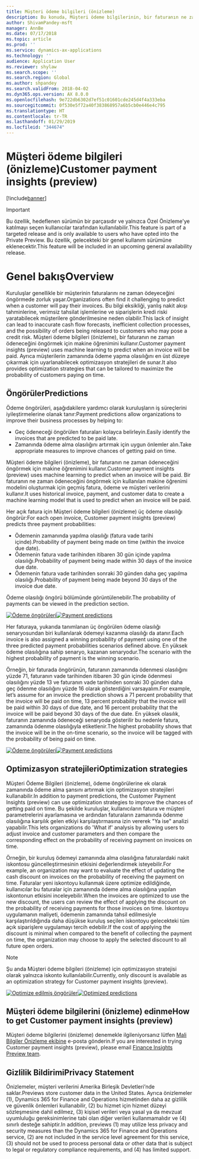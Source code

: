 ```yaml
---
title: Müşteri ödeme bilgileri (önizleme)
description: Bu konuda, Müşteri ödeme bilgilerinin, bir faturanın ne zaman ödeneceğini öngörmeye ve kuruluşlara zamanında ödeme yapma olasılığını artıran optimizasyon stratejileri oluşturmada nasıl yardımcı olabileceği açıklanmaktadır.
author: ShivamPandey-msft
manager: AnnBe
ms.date: 07/17/2018
ms.topic: article
ms.prod: ''
ms.service: dynamics-ax-applications
ms.technology: ''
audience: Application User
ms.reviewer: shylaw
ms.search.scope: ''
ms.search.region: Global
ms.author: shpandey
ms.search.validFrom: 2018-04-02
ms.dyn365.ops.version: AX 8.0.0
ms.openlocfilehash: 9e722db6302d7ef51c01601cde245d4f4a333eba
ms.sourcegitcommit: 0f530e5f72a40f383868957a6b5cb0e446e4c795
ms.translationtype: HT
ms.contentlocale: tr-TR
ms.lasthandoff: 01/29/2019
ms.locfileid: "344674"
---
```

# <a name="customer-payment-insights-preview"></a><span data-ttu-id="52fde-103">Müşteri ödeme bilgileri (önizleme)</span><span class="sxs-lookup"><span data-stu-id="52fde-103">Customer payment insights (preview)</span></span>

[!include[banner](../includes/banner.md)]

> [!IMPORTANT]
> <span data-ttu-id="52fde-104">Bu özellik, hedeflenen sürümün bir parçasıdır ve yalnızca Özel Önizleme'ye katılmayı seçen kullanıcılar tarafından kullanılabilir.</span><span class="sxs-lookup"><span data-stu-id="52fde-104">This feature is part of a targeted release and is only available to users who have opted into the Private Preview.</span></span> <span data-ttu-id="52fde-105">Bu özellik, gelecekteki bir genel kullanım sürümüne eklenecektir.</span><span class="sxs-lookup"><span data-stu-id="52fde-105">This feature will be included in an upcoming general availability release.</span></span>

# <a name="overview"></a><span data-ttu-id="52fde-106">Genel bakış</span><span class="sxs-lookup"><span data-stu-id="52fde-106">Overview</span></span>

<span data-ttu-id="52fde-107">Kuruluşlar genellikle bir müşterinin faturalarını ne zaman ödeyeceğini öngörmede zorluk yaşar.</span><span class="sxs-lookup"><span data-stu-id="52fde-107">Organizations often find it challenging to predict when a customer will pay their invoices.</span></span> <span data-ttu-id="52fde-108">Bu bilgi eksikliği, yanlış nakit akışı tahminlerine, verimsiz tahsilat işlemlerine ve siparişlerin kredi riski yaratabilecek müşterilere gönderilmesine neden olabilir.</span><span class="sxs-lookup"><span data-stu-id="52fde-108">This lack of insight can lead to inaccurate cash flow forecasts, inefficient collection processes, and the possibility of orders being released to customers who may pose a credit risk.</span></span> <span data-ttu-id="52fde-109">Müşteri ödeme bilgileri (önizleme), bir faturanın ne zaman ödeneceğini öngörmek için makine öğrenimini kullanır.</span><span class="sxs-lookup"><span data-stu-id="52fde-109">Customer payment insights (preview) uses machine learning to predict when an invoice will be paid.</span></span> <span data-ttu-id="52fde-110">Ayrıca müşterilerin zamanında ödeme yapma olasılığını en üst düzeye çıkarmak için uyarlanabilecek optimizasyon stratejileri de sunar.</span><span class="sxs-lookup"><span data-stu-id="52fde-110">It also provides optimization strategies that can be tailored to maximize the probability of customers paying on time.</span></span>

## <a name="predictions"></a><span data-ttu-id="52fde-111">Öngörüler</span><span class="sxs-lookup"><span data-stu-id="52fde-111">Predictions</span></span>

<span data-ttu-id="52fde-112">Ödeme öngörüleri, aşağıdakilere yardımcı olarak kuruluşların iş süreçlerini iyileştirmelerine olanak tanır:</span><span class="sxs-lookup"><span data-stu-id="52fde-112">Payment predictions allow organizations to improve their business processes by helping to:</span></span>

-   <span data-ttu-id="52fde-113">Geç ödeneceği öngörülen faturaları kolayca belirleyin.</span><span class="sxs-lookup"><span data-stu-id="52fde-113">Easily identify the invoices that are predicted to be paid late.</span></span>
-   <span data-ttu-id="52fde-114">Zamanında ödeme alma olasılığını artırmak için uygun önlemler alın.</span><span class="sxs-lookup"><span data-stu-id="52fde-114">Take appropriate measures to improve chances of getting paid on time.</span></span>

<span data-ttu-id="52fde-115">Müşteri ödeme bilgileri (önizleme), bir faturanın ne zaman ödeneceğini öngörmek için makine öğrenimini kullanır.</span><span class="sxs-lookup"><span data-stu-id="52fde-115">Customer payment insights (preview) uses machine learning to predict when an invoice will be paid.</span></span> <span data-ttu-id="52fde-116">Bir faturanın ne zaman ödeneceğini öngörmek için kullanılan makine öğrenimi modelini oluşturmak için geçmiş fatura, ödeme ve müşteri verilerini kullanır.</span><span class="sxs-lookup"><span data-stu-id="52fde-116">It uses historical invoice, payment, and customer data to create a machine learning model that is used to predict when an invoice will be paid.</span></span>

<span data-ttu-id="52fde-117">Her açık fatura için Müşteri ödeme bilgileri (önizleme) üç ödeme olasılığı öngörür:</span><span class="sxs-lookup"><span data-stu-id="52fde-117">For each open invoice, Customer payment insights (preview) predicts three payment probabilities:</span></span>

-  <span data-ttu-id="52fde-118">Ödemenin zamanında yapılma olasılığı (fatura vade tarihi içinde).</span><span class="sxs-lookup"><span data-stu-id="52fde-118">Probability of payment being made on time (within the invoice due date).</span></span>
-  <span data-ttu-id="52fde-119">Ödemenin fatura vade tarihinden itibaren 30 gün içinde yapılma olasılığı.</span><span class="sxs-lookup"><span data-stu-id="52fde-119">Probability of payment being made within 30 days of the invoice due date.</span></span>
-  <span data-ttu-id="52fde-120">Ödemenin fatura vade tarihinden sonraki 30 günden daha geç yapılma olasılığı.</span><span class="sxs-lookup"><span data-stu-id="52fde-120">Probability of payment being made beyond 30 days of the invoice due date.</span></span>

<span data-ttu-id="52fde-121">Ödeme olasılığı öngörü bölümünde görüntülenebilir.</span><span class="sxs-lookup"><span data-stu-id="52fde-121">The probability of payments can be viewed in the prediction section.</span></span>

<span data-ttu-id="52fde-122">[![Ödeme öngörüleri](./media/Predictions-sm2.png)](./media/Predictions-sm2.png)</span><span class="sxs-lookup"><span data-stu-id="52fde-122">[![Payment predictions](./media/Predictions-sm2.png)](./media/Predictions-sm2.png)</span></span>

<span data-ttu-id="52fde-123">Her faturaya, yukarıda tanımlanan üç öngörülen ödeme olasılığı senaryosundan biri kullanılarak ödemeyi kazanma olasılığı da atanır.</span><span class="sxs-lookup"><span data-stu-id="52fde-123">Each invoice is also assigned a winning probability of payment using one of the three predicted payment probabilities scenarios defined above.</span></span> <span data-ttu-id="52fde-124">En yüksek ödeme olasılığına sahip senaryo, kazanan senaryodur.</span><span class="sxs-lookup"><span data-stu-id="52fde-124">The scenario with the highest probability of payment is the winning scenario.</span></span>


<span data-ttu-id="52fde-125">Örneğin, bir faturada öngörünün, faturanın zamanında ödenmesi olasılığını yüzde 71, faturanın vade tarihinden itibaren 30 gün içinde ödenmesi olasılığını yüzde 13 ve faturanın vade tarihinden sonraki 30 günden daha geç ödenme olasılığını yüzde 16 olarak gösterdiğini varsayalım.</span><span class="sxs-lookup"><span data-stu-id="52fde-125">For example, let’s assume for an invoice the prediction shows a 71 percent probability that the invoice will be paid on time, 13 percent probability that the invoice will be paid within 30 days of due date, and 16 percent probability that the invoice will be paid beyond 30 days of the due date.</span></span> <span data-ttu-id="52fde-126">En yüksek olasılık, faturanın zamanında ödeneceği senaryoda gösterilir bu nedenle fatura, zamanında ödenme olasılığıyla etiketlenir.</span><span class="sxs-lookup"><span data-stu-id="52fde-126">The highest probability shows that the invoice will be in the on-time scenario, so the invoice will be tagged with the probability of being paid on time.</span></span>

<span data-ttu-id="52fde-127">[![Ödeme öngörüleri](./media/payment-predict.png)](./media/payment-predict.png)</span><span class="sxs-lookup"><span data-stu-id="52fde-127">[![Payment predictions](./media/payment-predict.png)](./media/payment-predict.png)</span></span>

## <a name="optimization-strategies"></a><span data-ttu-id="52fde-128">Optimizasyon stratejileri</span><span class="sxs-lookup"><span data-stu-id="52fde-128">Optimization strategies</span></span>

<span data-ttu-id="52fde-129">Müşteri Ödeme Bilgileri (önizleme), ödeme öngörülerine ek olarak zamanında ödeme alma şansını artırmak için optimizasyon stratejileri kullanabilir.</span><span class="sxs-lookup"><span data-stu-id="52fde-129">In addition to payment predictions, the Customer Payment Insights (preview) can use optimization strategies to improve the chances of getting paid on time.</span></span> <span data-ttu-id="52fde-130">Bu şekilde kuruluşlar, kullanıcıların fatura ve müşteri parametrelerini ayarlamasına ve ardından faturaların zamanında ödenme olasılığına karşılık gelen etkiyi karşılaştırmasına izin vererek "Ya ise" analizi yapabilir.</span><span class="sxs-lookup"><span data-stu-id="52fde-130">This lets organizations do 'What if' analysis by allowing users to adjust invoice and customer parameters and then compare the corresponding effect on the probability of receiving payment on invoices on time.</span></span>

<span data-ttu-id="52fde-131">Örneğin, bir kuruluş ödemeyi zamanında alma olasılığına faturalardaki nakit iskontosu güncelleştirmesinin etkisini değerlendirmek isteyebilir.</span><span class="sxs-lookup"><span data-stu-id="52fde-131">For example, an organization may want to evaluate the effect of updating the cash discount on invoices on the probability of receiving the payment on time.</span></span> <span data-ttu-id="52fde-132">Faturalar yeni iskontoyu kullanmak üzere optimize edildiğinde, kullanıcılar bu faturalar için zamanında ödeme alma olasılığına yapılan iskontonun etkisini inceleyebilir.</span><span class="sxs-lookup"><span data-stu-id="52fde-132">When the invoices are optimized to use the new discount, the users can review the effect of applying the discount on the probability of receiving payments for those invoices on time.</span></span> <span data-ttu-id="52fde-133">İskontoyu uygulamanın maliyeti, ödemenin zamanında tahsil edilmesiyle karşılaştırıldığında daha düşükse kuruluş seçilen iskontoyu gelecekteki tüm açık siparişlere uygulamayı tercih edebilir.</span><span class="sxs-lookup"><span data-stu-id="52fde-133">If the cost of applying the discount is minimal when compared to the benefit of collecting the payment on time, the organization may choose to apply the selected discount to all future open orders.</span></span>

> [!NOTE] 
> <span data-ttu-id="52fde-134">Şu anda Müşteri ödeme bilgileri (önizleme) için optimizasyon stratejisi olarak yalnızca iskonto kullanılabilir.</span><span class="sxs-lookup"><span data-stu-id="52fde-134">Currently, only discount is available as an optimization strategy for Customer payment insights (preview).</span></span>

<span data-ttu-id="52fde-135">[![Optimize edilmiş öngörüler](./media/optimized-pay.png)](./media/optimized-pay.png)</span><span class="sxs-lookup"><span data-stu-id="52fde-135">[![Optimized predictions](./media/optimized-pay.png)](./media/optimized-pay.png)</span></span>

## <a name="how-to-get-customer-payment-insights-preview"></a><span data-ttu-id="52fde-136">Müşteri ödeme bilgilerini (önizleme) edinme</span><span class="sxs-lookup"><span data-stu-id="52fde-136">How to get Customer payment insights (preview)</span></span>

<span data-ttu-id="52fde-137">Müşteri ödeme bilgilerini (önizleme) denemekle ilgileniyorsanız lütfen [Mali Bilgiler Önizleme ekibine](mailto:fiap@microsoft.com) e-posta gönderin.</span><span class="sxs-lookup"><span data-stu-id="52fde-137">If you are interested in trying Customer payment insights (preview), please email [Finance Insights Preview team](mailto:fiap@microsoft.com).</span></span> 

## <a name="privacy-statement"></a><span data-ttu-id="52fde-138">Gizlilik Bildirimi</span><span class="sxs-lookup"><span data-stu-id="52fde-138">Privacy Statement</span></span>

<span data-ttu-id="52fde-139">Önizlemeler, müşteri verilerini Amerika Birleşik Devletleri’nde saklar.</span><span class="sxs-lookup"><span data-stu-id="52fde-139">Previews store customer data in the United States.</span></span> <span data-ttu-id="52fde-140">Ayrıca önizlemeler (1), Dynamics 365 for Finance and Operations hizmetinden daha az gizlilik ve güvenlik önlemleri kullanabilir, (2) bu hizmet için hizmet düzeyi sözleşmesine dahil edilmez, (3) kişisel verileri veya yasal ya da mevzuat uyumluluğu gereksinimlerine tabi olan diğer verileri kullanmamalıdır ve (4) sınırlı desteğe sahiptir.</span><span class="sxs-lookup"><span data-stu-id="52fde-140">In addition, previews (1) may utilize less privacy and security measures than the Dynamics 365 for Finance and Operations service, (2) are not included in the service level agreement for this service, (3) should not be used to process personal data or other data that is subject to legal or regulatory compliance requirements, and (4) has limited support.</span></span>
